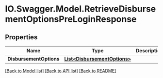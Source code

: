 # IO.Swagger.Model.RetrieveDisbursementOptionsPreLoginResponse
## Properties

Name | Type | Description | Notes
------------ | ------------- | ------------- | -------------
**DisbursementOptions** | [**List&lt;DisbursementOptions&gt;**](DisbursementOptions.md) |  | [optional] 

[[Back to Model list]](../README.md#documentation-for-models) [[Back to API list]](../README.md#documentation-for-api-endpoints) [[Back to README]](../README.md)

